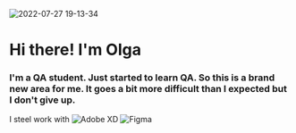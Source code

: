 ![2022-07-27 19-13-34](https://user-images.githubusercontent.com/121516669/210148632-767c5424-cfb2-4417-b848-92272ee75b98.jpg)

# Hi there! I'm Olga
### I'm a QA student. Just started to learn QA. So this is a brand new area for me. It goes a bit more difficult than I expected but I don't give up.
I steel work with ![Adobe XD](https://img.shields.io/badge/Adobe%20XD-470137?style=for-the-badge&logo=Adobe%20XD&logoColor=#FF61F6) ![Figma](https://img.shields.io/badge/figma-%23F24E1E.svg?style=for-the-badge&logo=figma&logoColor=white)

